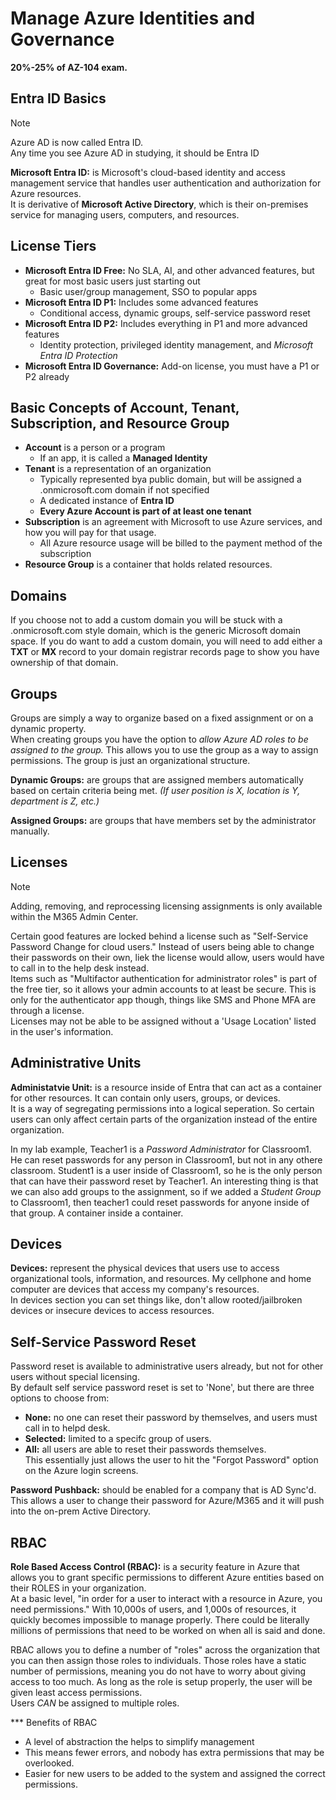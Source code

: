 # Manage Azure Identities and Governance

**20%-25% of AZ-104 exam.**  

## Entra ID Basics

> [!NOTE]
> Azure AD is now called Entra ID.  
> Any time you see Azure AD in studying, it should be Entra ID

**Microsoft Entra ID:** is Microsoft's cloud-based identity and access management service that handles user authentication and authorization for Azure resources.  
It is derivative of **Microsoft Active Directory**, which is their on-premises service for managing users, computers, and resources.

## License Tiers

- **Microsoft Entra ID Free:** No SLA, AI, and other advanced features, but great for most basic users just starting out
  - Basic user/group management, SSO to popular apps
- **Microsoft Entra ID P1:** Includes some advanced features
  - Conditional access, dynamic groups, self-service password reset
- **Microsoft Entra ID P2:** Includes everything in P1 and more advanced features
  - Identity protection, privileged identity management, and *Microsoft Entra ID Protection*
- **Microsoft Entra ID Governance:** Add-on license, you must have a P1 or P2 already

## Basic Concepts of Account, Tenant, Subscription, and Resource Group

- **Account** is a person or a program
  - If an app, it is called a **Managed Identity**
- **Tenant** is a representation of an organization
  - Typically represented bya  public domain, but will be assigned a .onmicrosoft.com domain if not specified
  - A dedicated instance of **Entra ID**
  - **Every Azure Account is part of at least one tenant**  
- **Subscription** is an agreement with Microsoft to use Azure services, and how you will pay for that usage.
  - All Azure resource usage will be billed to the payment method of the subscription
- **Resource Group** is a container that holds related resources.

## Domains

If you choose not to add a custom domain you will be stuck with a <domain>.onmicrosoft.com style domain, which is the generic Microsoft domain space.  If you do want to add a custom domain, you will need to add either a **TXT** or **MX** record to your domain registrar records page to show you have ownership of that domain.   

## Groups

Groups are simply a way to organize based on a fixed assignment or on a dynamic property.  
When creating groups you have the option to *allow Azure AD roles to be assigned to the group.*  This allows you to use the group as a way to assign permissions.  The group is just an organizational structure.  

**Dynamic Groups:** are groups that are assigned members automatically based on certain criteria being met. *(If user position is X, location is Y, department is Z, etc.)*

**Assigned Groups:** are groups that have members set by the administrator manually.

## Licenses

> [!NOTE]
> Adding, removing, and reprocessing licensing assignments is only available within the M365 Admin Center.  

Certain good features are locked behind a license such as "Self-Service Password Change for cloud users."  Instead of users being able to change their passwords on their own, liek the license would allow, users would have to call in to the help desk instead.  
Items such as "Multifactor authentication for administrator roles" is part of the free tier, so it allows your admin accounts to at least be secure.  This is only for the authenticator app though, things like SMS and Phone MFA are through a license.  
Licenses may not be able to be assigned without a 'Usage Location' listed in the user's information.  

## Administrative Units

**Administatvie Unit:** is a resource inside of Entra that can act as a container for other resources.  It can contain only users, groups, or devices.  
It is a way of segregating permissions into a logical seperation.  So certain users can only affect certain parts of the organization instead of the entire organization.  

In my lab example, Teacher1 is a *Password Administrator* for Classroom1.  He can reset passwords for any person in Classroom1, but not in any othere classroom.  Student1 is a user inside of Classroom1, so he is the only person that can have their password reset by Teacher1.  An interesting thing is that we can also add groups to the assignment, so if we added a *Student Group* to Classroom1, then teacher1 could reset passwords for anyone inside of that group.  A container inside a container.  

## Devices

**Devices:** represent the physical devices that users use to access organizational tools, information, and resources.  My cellphone and home computer are devices that access my company's resources.  
In devices section you can set things like, don't allow rooted/jailbroken devices or insecure devices to access resources.  

## Self-Service Password Reset

Password reset is available to administrative users already, but not for other users without special licensing.  
By default self service password reset is set to 'None', but there are three options to choose from:
- **None:** no one can reset their password by themselves, and users must call in to helpd desk.  
- **Selected:** limited to a specifc group of users.  
- **All:** all users are able to reset their passwords themselves.  
This essentially just allows the user to hit the "Forgot Password" option on the Azure login screens.  

**Password Pushback:** should be enabled for a company that is AD Sync'd.  This allows a user to change their password for Azure/M365 and it will push into the on-prem Active Directory.  

## RBAC

**Role Based Access Control (RBAC):** is a security feature in Azure that allows you to grant specific permissions to different Azure entities based on their ROLES in your organization.  
At a basic level, "in order for a user to interact with a resource in Azure, you need permissions."  With 10,000s of users, and 1,000s of resources, it quickly becomes impossible to manage properly.  There could be literally millions of permissions that need to be worked on when all is said and done.  

RBAC allows you to define a number of "roles" across the organization that you can then assign those roles to individuals.  Those roles have a static number of permissions, meaning you do not have to worry about giving access to too much.  As long as the role is setup properly, the user will be given least access permissions.  
Users *CAN* be assigned to multiple roles.  

*** Benefits of RBAC

- A level of abstraction the helps to simplify management
- This means fewer errors, and nobody has extra permissions that may be overlooked.
- Easier for new users to be added to the system and assigned the correct permissions.

